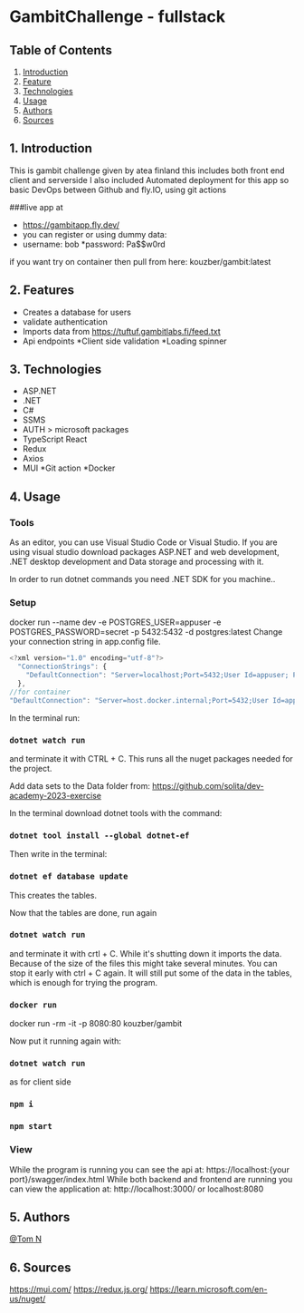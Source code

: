 ﻿# GambitChallenge - fullstack
## Table of Contents
1. [Introduction](#intro)
2. [Feature](#feats)
3. [Technologies](#tech)
4. [Usage](#use)
5. [Authors](#aut)
6. [Sources](#sou)

## 1. Introduction
This is gambit challenge given by atea finland
this includes both front end client and serverside
I also included Automated deployment for this app so basic DevOps
between Github and fly.IO, using git actions

###live app at
* https://gambitapp.fly.dev/
* you can register or using dummy data:
* username: bob
*password: Pa$$w0rd


if you want try on container then pull from here: kouzber/gambit:latest
## 2. Features
* Creates a database for users
* validate authentication
* Imports data from https://tuftuf.gambitlabs.fi/feed.txt
* Api endpoints
*Client side validation
*Loading spinner

## 3. Technologies
* ASP.NET
* .NET
* C#
* SSMS
* AUTH > microsoft packages
* TypeScript React
* Redux
* Axios
* MUI
*Git action
*Docker

## 4. Usage

### Tools ###
As an editor, you can use Visual Studio Code or Visual Studio.
If you are using visual studio download packages ASP.NET and web development, .NET desktop development and
Data storage and processing with it.

In order to run dotnet commands you need .NET SDK for you machine..

### Setup ###
docker run --name dev -e POSTGRES_USER=appuser -e POSTGRES_PASSWORD=secret -p 5432:5432 -d postgres:latest
Change your connection string in app.config file.

```javascript
<?xml version="1.0" encoding="utf-8"?>
  "ConnectionStrings": {
    "DefaultConnection": "Server=localhost;Port=5432;User Id=appuser; Password=secret;Database=gambit"
  },
//for container
"DefaultConnection": "Server=host.docker.internal;Port=5432;User Id=appuser; Password=secret;Database=gambit"
```
In the terminal run:
### `dotnet watch run`
and terminate it with CTRL + C. This runs all the nuget packages needed for  the project.

Add data sets to the Data folder from: https://github.com/solita/dev-academy-2023-exercise

In the terminal download dotnet tools with the command:
### `dotnet tool install --global dotnet-ef`

Then write in the terminal:
### `dotnet ef database update`
This creates the tables.

Now that the tables are done, run again
### `dotnet watch run`
and terminate it with crtl + C. While it's shutting down it imports the data. Because of the size of the files this might take several minutes. You can stop it early with ctrl + C again. It will still put some of the data in the tables, which is enough for trying the program.

### `docker run`
docker run -rm -it -p 8080:80 kouzber/gambit

Now put it running again with:
### `dotnet watch run`
as for client side
### `npm i`
### `npm start`

### View ###
While the program is running you can see the api at: https://localhost:{your port}/swagger/index.html
While both backend and frontend are running you can view the application at: http://localhost:3000/
or localhost:8080
## 5. Authors
[@Tom N](https://github.com/kouzber123)


## 6. Sources
https://mui.com/
https://redux.js.org/
https://learn.microsoft.com/en-us/nuget/
